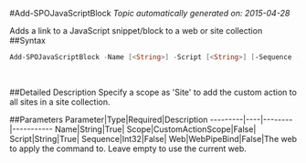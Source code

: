#Add-SPOJavaScriptBlock
*Topic automatically generated on: 2015-04-28*

Adds a link to a JavaScript snippet/block to a web or site collection
##Syntax
```powershell
Add-SPOJavaScriptBlock -Name [<String>] -Script [<String>] [-Sequence [<Int32>]] [-Scope [<CustomActionScope>]] [-Web [<WebPipeBind>]]
```
&nbsp;

##Detailed Description
Specify a scope as 'Site' to add the custom action to all sites in a site collection.

##Parameters
Parameter|Type|Required|Description
---------|----|--------|-----------
Name|String|True|
Scope|CustomActionScope|False|
Script|String|True|
Sequence|Int32|False|
Web|WebPipeBind|False|The web to apply the command to. Leave empty to use the current web.
